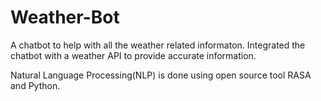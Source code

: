 # Weather-Bot
A chatbot to help with all the weather related informaton. Integrated the chatbot with a weather API to provide accurate information.

Natural Language Processing(NLP) is done using open source tool RASA and Python.
